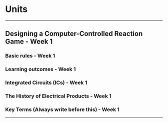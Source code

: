 # Units
---
## Designing a Computer-Controlled Reaction Game - Week 1
### Basic rules - Week 1
### Learning outcomes - Week 1
### Integrated Circuits (ICs) - Week 1
### The History of Electrical Products - Week 1
### Key Terms (Always write before this) - Week 1
---

